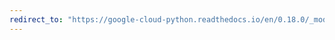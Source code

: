 ```yaml
---
redirect_to: "https://google-cloud-python.readthedocs.io/en/0.18.0/_modules/gcloud/bigquery/client.html"
---
```

